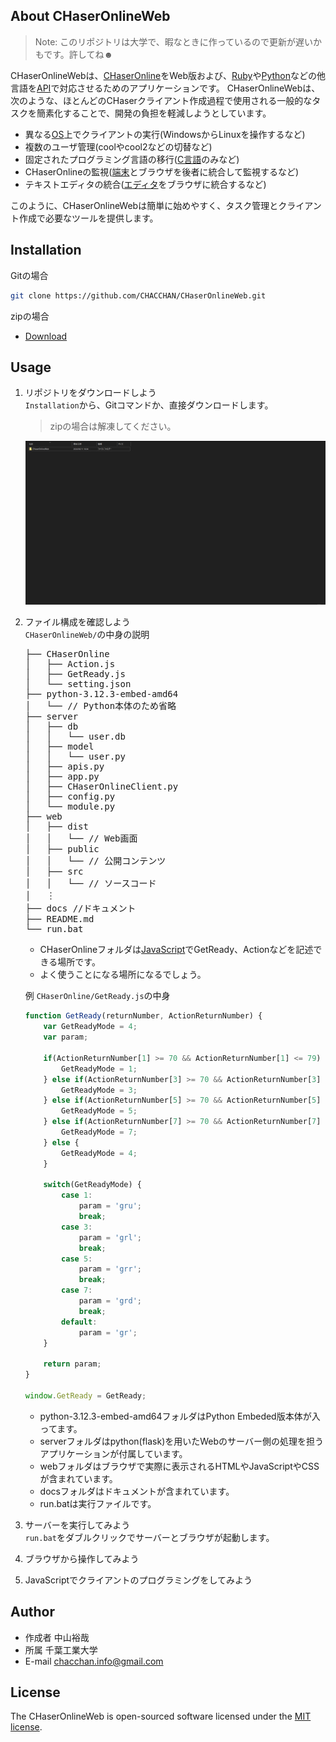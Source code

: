 ## About CHaserOnlineWeb
> Note: このリポジトリは大学で、暇なときに作っているので更新が遅いかもです。許してね☻

CHaserOnlineWebは、[CHaserOnline](http://www.zenjouken.com/?page_id=62)をWeb版および、[Ruby](https://ja.wikipedia.org/wiki/Ruby)や[Python](https://ja.wikipedia.org/wiki/Python)などの他言語を[API](https://ja.wikipedia.org/wiki/API)で対応させるためのアプリケーションです。
CHaserOnlineWebは、次のような、ほとんどのCHaserクライアント作成過程で使用される一般的なタスクを簡素化することで、開発の負担を軽減しようとしています。
- 異なる[OS](https://ja.wikipedia.org/wiki/OS)上でクライアントの実行(WindowsからLinuxを操作するなど)
- 複数のユーザ管理(coolやcool2などの切替など)
- 固定されたプログラミング言語の移行([C言語](https://ja.wikipedia.org/wiki/C%E8%A8%80%E8%AA%9E)のみなど)
- CHaserOnlineの監視([端末](https://ja.wikipedia.org/wiki/%E7%AB%AF%E6%9C%AB%E3%82%A8%E3%83%9F%E3%83%A5%E3%83%AC%E3%83%BC%E3%82%BF)とブラウザを後者に統合して監視するなど)
- テキストエディタの統合([エディタ](https://ja.wikipedia.org/wiki/%E3%82%A8%E3%83%87%E3%82%A3%E3%82%BF)をブラウザに統合するなど)

このように、CHaserOnlineWebは簡単に始めやすく、タスク管理とクライアント作成で必要なツールを提供します。

## Installation
Gitの場合
```bash
git clone https://github.com/CHACCHAN/CHaserOnlineWeb.git
```

zipの場合
- [Download](https://github.com/CHACCHAN/CHaserOnlineWeb/archive/refs/heads/main.zip)

## Usage
1. リポジトリをダウンロードしよう  
   `Installation`から、Gitコマンドか、直接ダウンロードします。
   > zipの場合は解凍してください。
   
   ![usage-1](https://raw.githubusercontent.com/CHACCHAN/CHaserOnlineWeb/main/docs/img/usage-1.png)

2. ファイル構成を確認しよう  
   `CHaserOnlineWeb/`の中身の説明  
   <pre>
   ├── CHaserOnline
   │   ├── Action.js
   │   ├── GetReady.js
   │   └── setting.json
   ├── python-3.12.3-embed-amd64
   │   └── // Python本体のため省略
   ├── server
   │   ├── db
   │   │   └── user.db
   │   ├── model
   │   │   └── user.py
   │   ├── apis.py
   │   ├── app.py
   │   ├── CHaserOnlineClient.py
   │   ├── config.py
   │   └── module.py
   ├── web
   │   ├── dist
   │   │   └── // Web画面
   │   ├── public
   │   │   └── // 公開コンテンツ
   │   ├── src
   │   │   └── // ソースコード
   │   ︙
   ├── docs //ドキュメント
   ├── README.md
   └── run.bat
   </pre>

   - CHaserOnlineフォルダは[JavaScript](https://ja.wikipedia.org/wiki/JavaScript)でGetReady、Actionなどを記述できる場所です。
   - よく使うことになる場所になるでしょう。
   
   例 `CHaserOnline/GetReady.js`の中身
   
   ``` javascript
   function GetReady(returnNumber, ActionReturnNumber) {
       var GetReadyMode = 4;
       var param;
   
       if(ActionReturnNumber[1] >= 70 && ActionReturnNumber[1] <= 79) {
           GetReadyMode = 1;
       } else if(ActionReturnNumber[3] >= 70 && ActionReturnNumber[3] <= 79) {
           GetReadyMode = 3;
       } else if(ActionReturnNumber[5] >= 70 && ActionReturnNumber[5] <= 79) {
           GetReadyMode = 5;
       } else if(ActionReturnNumber[7] >= 70 && ActionReturnNumber[7] <= 79) {
           GetReadyMode = 7;
       } else {
           GetReadyMode = 4;
       }
   
       switch(GetReadyMode) {
           case 1:
               param = 'gru';
               break;
           case 3:
               param = 'grl';
               break;
           case 5:
               param = 'grr';
               break;
           case 7:
               param = 'grd';
               break;
           default:
               param = 'gr';
       }
   
       return param;
   }
   
   window.GetReady = GetReady;
   ```

   - python-3.12.3-embed-amd64フォルダはPython Embeded版本体が入ってます。
   - serverフォルダはpython(flask)を用いたWebのサーバー側の処理を担うアプリケーションが付属しています。
   - webフォルダはブラウザで実際に表示されるHTMLやJavaScriptやCSSが含まれています。
   - docsフォルダはドキュメントが含まれています。
   - run.batは実行ファイルです。

3. サーバーを実行してみよう  
   `run.bat`をダブルクリックでサーバーとブラウザが起動します。

4. ブラウザから操作してみよう

5. JavaScriptでクライアントのプログラミングをしてみよう

## Author
- 作成者 中山裕哉
- 所属 千葉工業大学
- E-mail chacchan.info@gmail.com

## License
The CHaserOnlineWeb is open-sourced software licensed under the [MIT license](https://github.com/laravel/framework/blob/11.x/LICENSE.md).